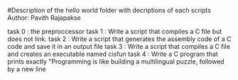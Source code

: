 
#Description of the hello world folder with decriptions of each scripts
Author:  Pavith Rajapakse

task 0 : the preproccessor
task 1 : Write a script that compiles a C file but does not link.
task 2 : Write a script that generates the assembly code of a C code and save it in an output file
task 3 : Write a script that compiles a C file and creates an executable named cisfun
task 4 : Write a C program that prints exactly "Programming is like building a multilingual puzzle, followed by a new line





